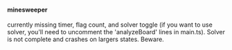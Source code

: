 #### minesweeper

currently missing timer, flag count, and solver toggle (if you want to use solver, you'll need to uncomment the 'analyzeBoard' lines in main.ts). Solver is not complete and crashes on largers states. Beware.
